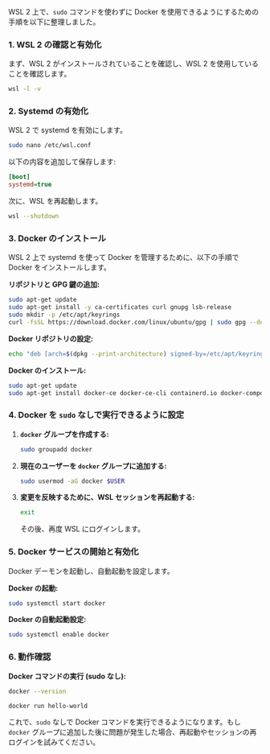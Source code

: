 WSL 2 上で、`sudo` コマンドを使わずに Docker を使用できるようにするための手順を以下に整理しました。

### 1. WSL 2 の確認と有効化
まず、WSL 2 がインストールされていることを確認し、WSL 2 を使用していることを確認します。

```bash
wsl -l -v
```

### 2. Systemd の有効化
WSL 2 で systemd を有効にします。

```bash
sudo nano /etc/wsl.conf
```

以下の内容を追加して保存します:
```ini
[boot]
systemd=true
```

次に、WSL を再起動します。
```bash
wsl --shutdown
```

### 3. Docker のインストール
WSL 2 上で systemd を使って Docker を管理するために、以下の手順で Docker をインストールします。

**リポジトリと GPG 鍵の追加:**
```bash
sudo apt-get update
sudo apt-get install -y ca-certificates curl gnupg lsb-release
sudo mkdir -p /etc/apt/keyrings
curl -fsSL https://download.docker.com/linux/ubuntu/gpg | sudo gpg --dearmor -o /etc/apt/keyrings/docker.gpg
```

**Docker リポジトリの設定:**
```bash
echo "deb [arch=$(dpkg --print-architecture) signed-by=/etc/apt/keyrings/docker.gpg] https://download.docker.com/linux/ubuntu $(lsb_release -cs) stable" | sudo tee /etc/apt/sources.list.d/docker.list > /dev/null
```

**Docker のインストール:**
```bash
sudo apt-get update
sudo apt-get install docker-ce docker-ce-cli containerd.io docker-compose-plugin
```

### 4. Docker を `sudo` なしで実行できるように設定

1. **`docker` グループを作成する:**
   ```bash
   sudo groupadd docker
   ```

2. **現在のユーザーを `docker` グループに追加する:**
   ```bash
   sudo usermod -aG docker $USER
   ```

3. **変更を反映するために、WSL セッションを再起動する:**
   ```bash
   exit
   ```
   その後、再度 WSL にログインします。

### 5. Docker サービスの開始と有効化

Docker デーモンを起動し、自動起動を設定します。

**Docker の起動:**
```bash
sudo systemctl start docker
```

**Docker の自動起動設定:**
```bash
sudo systemctl enable docker
```

### 6. 動作確認

**Docker コマンドの実行 (sudo なし):**
```bash
docker --version
```
```bash
docker run hello-world
```

これで、`sudo` なしで Docker コマンドを実行できるようになります。もし `docker` グループに追加した後に問題が発生した場合、再起動やセッションの再ログインを試みてください。
